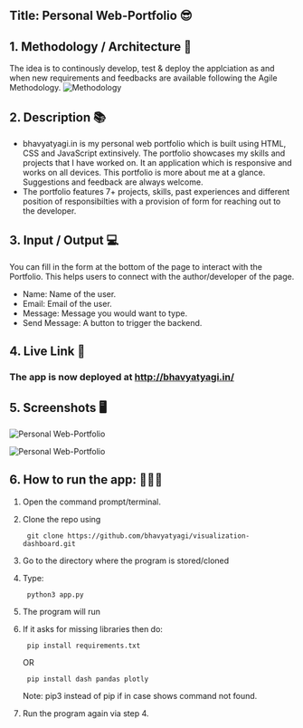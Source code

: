 ## Title: Personal Web-Portfolio 😎

## 1. Methodology / Architecture 🔣
The idea is to continously develop, test & deploy the applciation as and when new requirements and feedbacks are available following the Agile Methodology.
![Methodology](https://i.ibb.co/TkcHmdk/Flowcharts.png)

## 2. Description 📚

- bhavyatyagi.in is my personal web portfolio which is built using HTML, CSS and JavaScript extinsively. The portfolio showcases my skills and projects that I have worked on. It an application which is responsive and works on all devices. This portfolio is more about me at a glance. Suggestions and feedback are always welcome.
- The portfolio features 7+ projects, skills, past experiences and different position of responsibilties with a provision of form for reaching out to the developer.

## 3. Input / Output 💻
You can fill in the form at the bottom of the page to interact with the Portfolio. This helps users to connect with the author/developer of the page.
- Name: Name of the user.
- Email: Email of the user.
- Message: Message you would want to type.
- Send Message: A button to trigger the backend.

## 4. Live Link 🔗
### The app is now deployed at http://bhavyatyagi.in/

## 5. Screenshots 🖥️
  
  ![Personal Web-Portfolio](https://i.ibb.co/0y31rjX/Screenshot-2022-12-17-at-4-36-47-PM.png)
  
  ![Personal Web-Portfolio](https://i.ibb.co/SsQTF9r/Screenshot-2022-12-17-at-4-37-04-PM.png)

## 6. How to run the app: 👨🏻‍💻
1. Open the command prompt/terminal.
2. Clone the repo using

        git clone https://github.com/bhavyatyagi/visualization-dashboard.git
    
3. Go to the directory where the program is stored/cloned
4. Type: 

        python3 app.py
        
5. The program will run
6. If it asks for missing libraries then do:

        pip install requirements.txt
    OR      

        pip install dash pandas plotly
    Note: pip3 instead of pip if in case shows command not found.
7. Run the program again via step 4.

